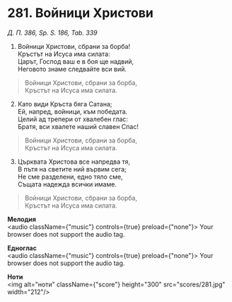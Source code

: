 # 281. Войници Христови

_Д. П. 386, Sp. S. 186, Tab. 339_

1. Войници Христови, сбрани за борба!  
Кръстът на Исуса има силата:  
Царът, Господ ваш е в боя ще надвий,  
Неговото знаме следвайте вси вий.  

> Войници Христови, сбрани за борба,  
> Кръстът на Исуса има силата.  

2. Като види Кръста бяга Сатана;  
Ей, напред, войници, към победата.  
Целий ад трепери от хвалебен глас:  
Братя, вси хвалете наший славен Спас!  

> Войници Христови, сбрани за борба,  
> Кръстът на Исуса има силата.  

3. Църквата Христова все напредва тя,  
В пътя на светите ний вървим сега;  
Не сме разделени, едно тяло сме,  
Същата надежда всички имаме.  

> Войници Христови, сбрани за борба,  
> Кръстът на Исуса има силата.

**Мелодия**  
<audio className={"music"} controls={true} preload={"none"}>
    <source src="mp3/281.mp3" type="audio/mpeg"/>
    Your browser does not support the audio tag.
</audio>

**Едноглас**  
<audio className={"music"} controls={true} preload={"none"}>
    <source src="transp/281.mp3" type="audio/mpeg"/>
    Your browser does not support the audio tag.
</audio>

**Ноти**  
<img alt="ноти" className={"score"} height="300" src="scores/281.jpg" width="212"/>
